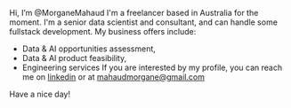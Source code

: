 Hi, I’m @MorganeMahaud
I'm a freelancer based in Australia for the moment. I'm a senior data scientist and consultant, and can handle some fullstack development.
My business offers include: 
- Data & AI opportunities assessment,
- Data & AI product feasibility,
- Engineering services
If you are interested by my profile, you can reach me on [linkedin](https://www.linkedin.com/in/morgane-mahaud-8b4023141/) or at mahaudmorgane@gmail.com

Have a nice day!
